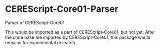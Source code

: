 CEREScript-Core01-Parser
====

Parser of CEREScript-Core01

This would be imported as a part of CEREScript-Core01, but not yet.
After the code base are imported by CEREScript-Core01, this package would remains for experimental research.
